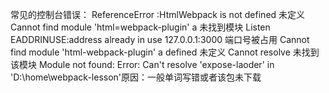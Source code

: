 常见的控制台错误：
ReferenceError :HtmlWebpack is not defined 未定义
Cannot find module 'html=webpack-plugin' a 未找到模块
Listen EADDRINUSE:address already in use 127.0.0.1:3000
端口号被占用
Cannot find module 'html-webpack-plugin' a defined 未定义
Cannot resolve 未找到该模块
Module not found: Error: Can't resolve 'expose-laoder' in 'D:\home\webpack-lesson'原因：一般单词写错或者该包未下载
